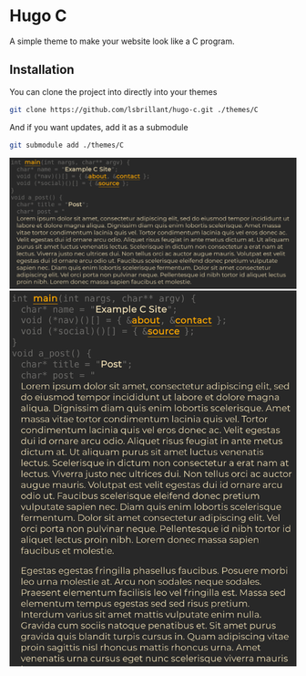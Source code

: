 Hugo C
======

A simple theme to make your website look like
a C program.

## Installation 

  You can clone the project into directly into your themes
  ```bash
  git clone https://github.com/lsbrillant/hugo-c.git ./themes/C
  ```
  And if you want updates, add it as a submodule
  ```bash
  git submodule add ./themes/C
  ```

  ![screenshot](./exampleSite/screenshot.png)
  ![mobile screenshot](./exampleSite/screenshot-mobile.png)
